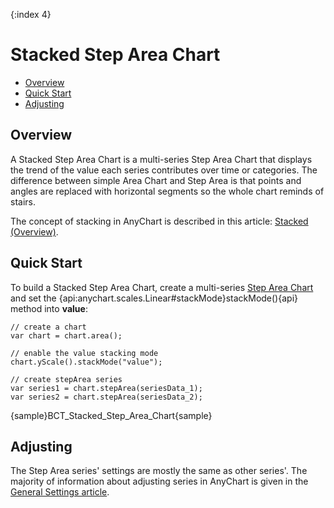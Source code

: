 {:index 4}
# Stacked Step Area Chart

* [Overview](#overview)
* [Quick Start](#quick_start)
* [Adjusting](#adjusting)

## Overview

A Stacked Step Area Chart is a multi-series Step Area Chart that displays the trend of the value each series contributes over time or categories. The difference between simple Area Chart and Step Area is that points and angles are replaced with horizontal segments so the whole chart reminds of stairs.

The concept of stacking in AnyChart is described in this article: [Stacked (Overview)](../Overview).

## Quick Start

To build a Stacked Step Area Chart, create a multi-series [Step Area Chart](../../Step_Area_Chart) and set the {api:anychart.scales.Linear#stackMode}stackMode(){api} method into <strong>value</strong>:

```
// create a chart
var chart = chart.area();

// enable the value stacking mode
chart.yScale().stackMode("value");

// create stepArea series
var series1 = chart.stepArea(seriesData_1);
var series2 = chart.stepArea(seriesData_2);
```

{sample}BCT\_Stacked\_Step\_Area\_Chart{sample}

## Adjusting

The Step Area series' settings are mostly the same as other series'. The majority of information about adjusting series in AnyChart is given in the [General Settings article](../../General_Settings).